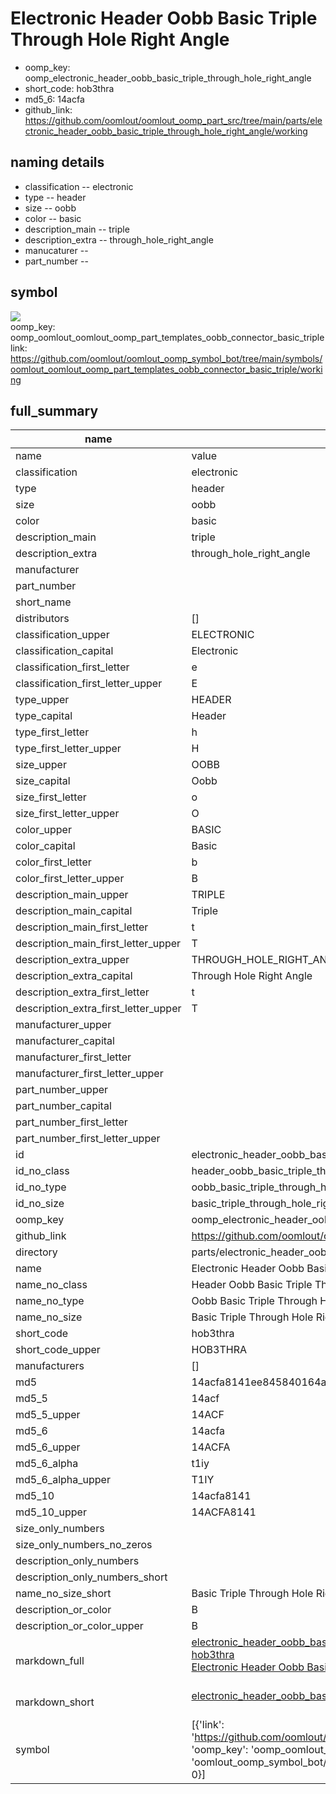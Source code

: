 # Electronic Header Oobb Basic Triple Through Hole Right Angle

  
* oomp_key: oomp_electronic_header_oobb_basic_triple_through_hole_right_angle 
* short_code: hob3thra
* md5_6: 14acfa  
* github_link: https://github.com/oomlout/oomlout_oomp_part_src/tree/main/parts/electronic_header_oobb_basic_triple_through_hole_right_angle/working  
## naming details
* classification -- electronic
* type -- header
* size -- oobb
* color -- basic
* description_main -- triple
* description_extra -- through_hole_right_angle
* manucaturer -- 
* part_number -- 



## symbol

![](symbol/{index}/working/working_600.png)  
oomp_key: oomp_oomlout_oomlout_oomp_part_templates_oobb_connector_basic_triple  
link: https://github.com/oomlout/oomlout_oomp_symbol_bot/tree/main/symbols/oomlout_oomlout_oomp_part_templates_oobb_connector_basic_triple/working  


## full_summary
| name | value | 
| --- | --- | 
| name | value | 
| classification | electronic | 
| type | header | 
| size | oobb | 
| color | basic | 
| description_main | triple | 
| description_extra | through_hole_right_angle | 
| manufacturer |  | 
| part_number |  | 
| short_name |  | 
| distributors | [] | 
| classification_upper | ELECTRONIC | 
| classification_capital | Electronic | 
| classification_first_letter | e | 
| classification_first_letter_upper | E | 
| type_upper | HEADER | 
| type_capital | Header | 
| type_first_letter | h | 
| type_first_letter_upper | H | 
| size_upper | OOBB | 
| size_capital | Oobb | 
| size_first_letter | o | 
| size_first_letter_upper | O | 
| color_upper | BASIC | 
| color_capital | Basic | 
| color_first_letter | b | 
| color_first_letter_upper | B | 
| description_main_upper | TRIPLE | 
| description_main_capital | Triple | 
| description_main_first_letter | t | 
| description_main_first_letter_upper | T | 
| description_extra_upper | THROUGH_HOLE_RIGHT_ANGLE | 
| description_extra_capital | Through Hole Right Angle | 
| description_extra_first_letter | t | 
| description_extra_first_letter_upper | T | 
| manufacturer_upper |  | 
| manufacturer_capital |  | 
| manufacturer_first_letter |  | 
| manufacturer_first_letter_upper |  | 
| part_number_upper |  | 
| part_number_capital |  | 
| part_number_first_letter |  | 
| part_number_first_letter_upper |  | 
| id | electronic_header_oobb_basic_triple_through_hole_right_angle | 
| id_no_class | header_oobb_basic_triple_through_hole_right_angle | 
| id_no_type | oobb_basic_triple_through_hole_right_angle | 
| id_no_size | basic_triple_through_hole_right_angle | 
| oomp_key | oomp_electronic_header_oobb_basic_triple_through_hole_right_angle | 
| github_link | https://github.com/oomlout/oomlout_oomp_part_src/tree/main/parts/electronic_header_oobb_basic_triple_through_hole_right_angle/working | 
| directory | parts/electronic_header_oobb_basic_triple_through_hole_right_angle | 
| name | Electronic Header Oobb Basic Triple Through Hole Right Angle | 
| name_no_class | Header Oobb Basic Triple Through Hole Right Angle | 
| name_no_type | Oobb Basic Triple Through Hole Right Angle | 
| name_no_size | Basic Triple Through Hole Right Angle | 
| short_code | hob3thra | 
| short_code_upper | HOB3THRA | 
| manufacturers | [] | 
| md5 | 14acfa8141ee845840164a3f996c1f2f | 
| md5_5 | 14acf | 
| md5_5_upper | 14ACF | 
| md5_6 | 14acfa | 
| md5_6_upper | 14ACFA | 
| md5_6_alpha | t1iy | 
| md5_6_alpha_upper | T1IY | 
| md5_10 | 14acfa8141 | 
| md5_10_upper | 14ACFA8141 | 
| size_only_numbers |  | 
| size_only_numbers_no_zeros |  | 
| description_only_numbers |  | 
| description_only_numbers_short |   | 
| name_no_size_short | Basic Triple Through Hole Right Angle | 
| description_or_color | B  | 
| description_or_color_upper | B  | 
| markdown_full | [electronic_header_oobb_basic_triple_through_hole_right_angle](https://github.com/oomlout/oomlout_oomp_part_src/tree/main/parts/electronic_header_oobb_basic_triple_through_hole_right_angle/working)<br>[hob3thra](https://github.com/oomlout/oomlout_oomp_part_src/tree/main/parts/electronic_header_oobb_basic_triple_through_hole_right_angle/working)<br>[Electronic Header Oobb Basic Triple Through Hole Right Angle](https://github.com/oomlout/oomlout_oomp_part_src/tree/main/parts/electronic_header_oobb_basic_triple_through_hole_right_angle/working)<br><br> | 
| markdown_short | [electronic_header_oobb_basic_triple_through_hole_right_angle](https://github.com/oomlout/oomlout_oomp_part_src/tree/main/parts/electronic_header_oobb_basic_triple_through_hole_right_angle/working)<br><br> | 
| symbol | [{'link': 'https://github.com/oomlout/oomlout_oomp_symbol_bot/tree/main/symbols/oomlout_oomlout_oomp_part_templates_oobb_connector_basic_triple', 'oomp_key': 'oomp_oomlout_oomlout_oomp_part_templates_oobb_connector_basic_triple', 'directory': 'oomlout_oomp_symbol_bot/symbols/oomlout_oomlout_oomp_part_templates_oobb_connector_basic_triple//working/working.kicad_sym', 'index': 0}] | 
